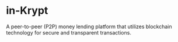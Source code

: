 # in-Krypt
A peer-to-peer (P2P) money lending platform that utilizes blockchain technology for secure and transparent transactions. 
